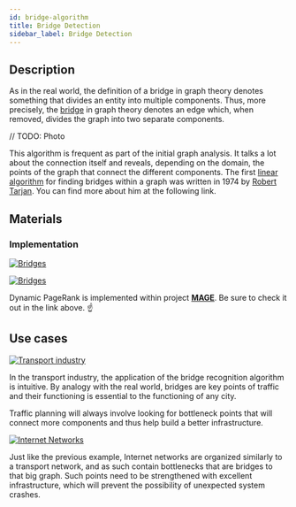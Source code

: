 ```yaml
---
id: bridge-algorithm
title: Bridge Detection
sidebar_label: Bridge Detection
---
```


## Description

As in the real world, the definition of a bridge in graph theory denotes something that divides an entity into multiple components. Thus, more precisely, the [bridge](https://en.wikipedia.org/wiki/Bridge_(graph_theory)) in graph theory denotes an edge which, when removed, divides the graph into two separate components.

// TODO: Photo

This algorithm is frequent as part of the initial graph analysis. It talks a lot about the connection itself and reveals, depending on the domain, the points of the graph that connect the different components. The first [linear algorithm](https://www.thealgorists.com/Algo/GraphTheory/Tarjan/Bridges) for finding bridges within a graph was written in 1974 by [Robert Tarjan](https://en.wikipedia.org/wiki/Robert_Tarjan). You can find more about him at the following link.

## Materials

### Implementation

[![Bridges](https://img.shields.io/badge/Bridges-Implementation-FB6E00?style=for-the-badge&logo=github&logoColor=white)](/mage/query-modules/cpp/bridges)

[![Bridges](https://img.shields.io/badge/Bridges-Documentation-FCC624?style=for-the-badge&logo=cplusplus&logoColor=white)](/mage/query-modules/cpp/bridges)

Dynamic PageRank is implemented within project [**MAGE**](https://github.com/memgraph/mage). Be sure to check it out in the link above. :point_up:

## Use cases

[![Transport industry](https://img.shields.io/badge/Social_networks-Application-8A477F?style=for-the-badge)](/mage/query-modules/python/node-similarity)

In the transport industry, the application of the bridge recognition algorithm is intuitive. By analogy with the real world, bridges are key points of traffic and their functioning is essential to the functioning of any city.

Traffic planning will always involve looking for bottleneck points that will connect more components and thus help build a better infrastructure.

[![Internet Networks](https://img.shields.io/badge/Internet_Network-Application-8A477F?style=for-the-badge)](/mage/query-modules/python/node-similarity)

Just like the previous example, Internet networks are organized similarly to a transport network, and as such contain bottlenecks that are bridges to that big graph. Such points need to be strengthened with excellent infrastructure, which will prevent the possibility of unexpected system crashes.
